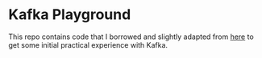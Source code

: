 # Kafka Playground

This repo contains code that I borrowed and slightly adapted from [here](https://github.com/bashamsc/kafka_producer_consumer) to get some initial practical experience with Kafka.